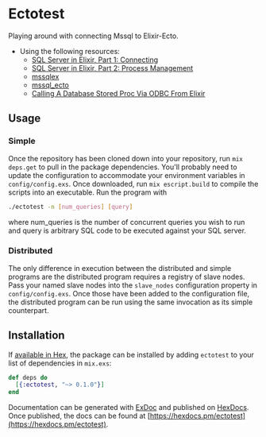 # Ectotest

Playing around with connecting Mssql to Elixir-Ecto.

* Using the following resources:
  * [SQL Server in Elixir, Part 1: Connecting](http://tech.findmypast.com/sql-server-in-elixir-connection/)
  * [SQL Server in Elixir, Part 2: Process Management](http://tech.findmypast.com/sql-server-in-elixir-gen-server/)
  * [mssqlex](https://github.com/findmypast-oss/mssqlex/)
  * [mssql_ecto](https://github.com/findmypast-oss/mssql_ecto)
  * [Calling A Database Stored Proc Via ODBC From Elixir](https://onor.io/2014/03/18/calling-an-odbc-stored-proc-from-elixir/)

## Usage

### Simple

Once the repository has been cloned down into your repository, run `mix deps.get` to pull in the package dependencies. You'll probably need to update the configuration to accommodate your environment variables in `config/config.exs`. Once downloaded, run `mix escript.build` to compile the scripts into an executable. Run the program with 
```bash
./ectotest -n [num_queries] [query]
```
where num_queries is the number of concurrent queries you wish to run and query is arbitrary SQL code to be executed against your SQL server.

### Distributed

The only difference in execution between the distributed and simple programs are the distributed program requires a registry of slave nodes. Pass your named slave nodes into the `slave_nodes` configuration property in `config/config.exs`. Once those have been added to the configuration file, the distributed program can be run using the same invocation as its simple counterpart.

## Installation

If [available in Hex](https://hex.pm/docs/publish), the package can be installed
by adding `ectotest` to your list of dependencies in `mix.exs`:

```elixir
def deps do
  [{:ectotest, "~> 0.1.0"}]
end
```

Documentation can be generated with [ExDoc](https://github.com/elixir-lang/ex_doc)
and published on [HexDocs](https://hexdocs.pm). Once published, the docs can
be found at [https://hexdocs.pm/ectotest](https://hexdocs.pm/ectotest).


